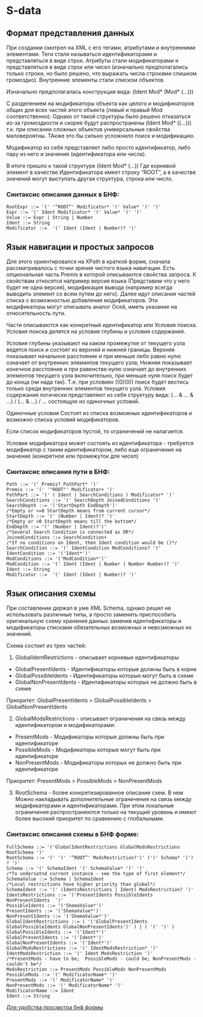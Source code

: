 # S-data

## Формат представления данных

При создании смотрел на XML с его тегами, атрибутами и внутренними элементами. Теги стали называться идентификаторами и представляться в виде строк. Атрибуты стали модификаторами  и представляться в виде строк или чисел (изначально предполагались только строки, но было решено, что выражать числа строками слишком громоздко). Внутренние элементы стали списком объектов.

Изначально предполагалась конструкция вида:
(Ident Mod* (Mod* (...)))

С разделением на модификаторы объекта как целого и модификаторов общих для всех частей этого объекта (левый и правый Mod соответственно). Однако от такой структуры было решено отказаться из-за громоздкости и скорее будут распространены  (Ident Mod* ((...))) т.к. при описании сложных объектов универсальные свойства маловероятны. ТАкже это бы сильно усложнило поиск и модификацию.

Модификатор из себя представляет либо просто идентификатор, либо пару из него и значения (идентификатора или числа).

В итоге пришло к такой структуре (Ident Mod* (...)) Где корневой элемент  в качестве Идентификатора имеет строку “ROOT”, а в качестве значений могут выступать другая структура, строка или число. 

### Синтаксис описания данных в БНФ:

    RootExpr ::= '(' '“ROOT”' Modificator* '(' Value* ')' ')'
    Expr ::= '(' Ident Modificator* '(' Value* ')' ')'
    Value ::= Expr | String | Number
    Ident ::= String
    Modificator ::=  '(' Ident (Ident | Number)? ')'



## Язык навигации и простых запросов

Для этого ориентировался на XPath в краткой форме, сначала рассматривалось с точки зрения чистого языка навигации. 
Есть опциональная часть Premis в которой описываются свойства запроса. К свойствам относятся например версия языка (Представим что у него будет не одна версия), модификация вывода (например всегда выводить элемент со всем путем до него). Далее идут описания частей списка с возможностью добавления модификаторов. Эти модификаторы могут описывать аналог Осей, иметь указание на относительность пути.

Части описываются как конкретный идентификатор или Условия поиска. Условия поиска делятся на условия глубины и условия содержания. 

Условия глубины указывают на каком промежутке от текущего узла ведется поиск и состоят из верхней и нижней границы. Верхняя показывает начальное расстояние и при меньше либо равно нулю означает от внутренних элементов текущего узла; Нижняя показывает конечное расстояние и при равенстве нулю означает до внутренних элементов текущего узла включительно, при меньше нуля поиск будет до конца (ни нада так). Т.е. при условиях ((0)(0)) поиск будет вестись только среди внутренних элементов текущего узла. 
Условия содержания логически представляют из себя структуру вида: (... & … & …) \/ (... & …) \/ … состоящую из одиночных условий.

Одиночные условия Состоят из списка возможных идентификаторов и возможно списка условий модификаторов.

Если список модификаторов пустой, то ограничений не налагается.

Условие модификатора может состоять из идентификатора - требуется модификатор с таким идентификатором,  либо еще ограничение на значение (конкретное или промежуток для чисел)

### Синтаксис описания пути в БНФ:

    Path ::= '(' Premis? PathPart* ')'
    Premis ::= '(' '"ROOT"' Modificator+ ')'
    PathPart ::= '(' ( Ident | SearchConditions ) Modificator* ')'
    SearchConditions ::= '(' SearchDepth JoinedConditions ')'
    SearchDepth ::= '('StartDepth EndDepth')'
    /*Empty or <=0 StartDepth means from current cursor*/
    StartDepth ::= '(' (Number | Ident)? ')'
    /*Empty or <0 StartDepth means till the bottom*/
    EndDepth ::= '(' (Number | Ident)?')'
    /*Several Search Condition is connected as OR*/
    JoinedConditions ::= SearchCondition+ 
    /*If no conditions on Ident, then Ident condition would be ()*/ 
    SearchCondition ::= '(' IdentCondition ModConditions? ')'
    IdentCondition ::= '('Ident*')'
    ModConditions ::= '('ModCondition*')'
    ModCondition ::= '(' Ident (Ident | Number | Number Number)? ')'
    Ident ::= String
    Modificator ::=  '(' Ident (Ident | Number)? ')'


## Язык  описания схемы

При составлении держал в уме XML Schema, однако решил не использовать различные типы, а просто заменить приспособить оригинальную схему хранения данных заменив идентификаторы и модификаторы списками обязательных возможных и невозможных их значений.

Схема состоит из трех частей:

1. GlobalIdentRestrictions - описывает корневые идентификаторы
- GlobalPresentIdents - Идентификаторы которые должны быть в корне
- GlobalPossibleIdents  - Идентификаторы которые могут быть в схеме
- GlobalNonPresentIdents - Идентификаторы которых не должно быть в схеме

Приоритет: GlobalPresentIdents > GlobalPossibleIdents > GlobalNonPresentIdents 

2. GlobalModsRestrictions  - описывает ограничения на связь между идентификатором и модификаторами:
- PresentMods  - Модификаторы которые должны быть при идентификаторе
- PossibleMods  - Модификаторы которые могут быть при идентификаторе
- NonPresentMods  - Модификаторы которых не должно быть при идентификаторе

Приоритет: PresentMods > PossibleMods  > NonPresentMods

3. RootSchema - более конкретизированное описание схем. В нем Можно накладывать дополнительные ограничения на связь между модификаторами и идентификаторами. При этом локальные ограничения распространяются только на текущий уровень и имеют более высокий приоритет по сравнению с глобальными.

### Синтаксис описания схемы в БНФ форме:

    FullSchema ::= '('GlobalIdentRestrictions GlobalModsRestrictions RootSchema ')'
    RootSchema ::= '(' '(' '“ROOT”' ModsRestriction?')' ('(' Schema* ')') ? ')'
    Schema ::= '(' SchemaIdent '(' SchemaValue* ')' ')'
    /*To undersatnd current instance - see the type of first element*/
    SchemaValue ::= Schema | SchemaIdent
    /*Local restrictions have higher priority than global*/
    SchemaIdent ::= '(' (IdentsRestrictions | Ident) ModsRestriction? ')'
    IdentsRestrictions ::= '('PresentIdents PossibleIdents NonPresentIdents  ')'
    PossibleIdents ::= '('ShemaValue*')'
    PresentIdents ::= '('ShemaValue*')'
    NonPresentIdents ::= '('ShemaValue*')'
    GlobalIdentRestrictions ::= ( '('GlobalPresentIdents GlobalPossibleIdents GlobalNonPresentIdents')' ) | ( '(' ')' )
    GlobalPossibleIdents ::= '('Ident*')'
    GlobalPresentIdents ::= '('Ident*')'
    GlobalNonPresentIdents ::= '('Ident*')'
    GlobalModsRestrictions ::= '(' IdentModsRestriction* ')'
    IdentModsRestriction ::= '(' Ident ModsRestriction ')'
    /*PresentMods - have to be;  PossibleMods - could be; NonPresentMods - couldn't be*/
    ModsRestriction ::= PresentMods PossibleMods NonPresentMods
    PossibleMods ::= '(' ModificatorName* ')'
    PresentMods ::= '(' ModificatorName* ')'
    NonPresentMods ::= '(' ModificatorName* ')'
    ModificatorName ::= Ident
    Ident ::= String

[Для удобства просмотра бнф формы](https://www.bottlecaps.de/rr/ui)
